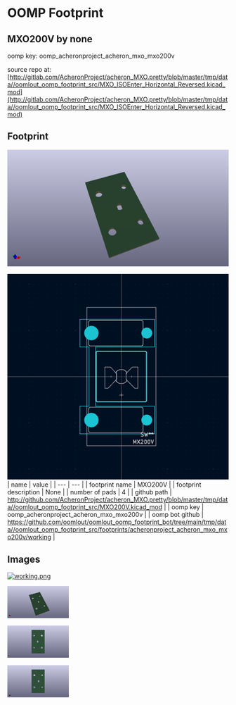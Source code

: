 # OOMP Footprint  
## MXO200V  by none  
  
oomp key: oomp_acheronproject_acheron_mxo_mxo200v  
  
source repo at: [http://gitlab.com/AcheronProject/acheron_MXO.pretty/blob/master/tmp/data//oomlout_oomp_footprint_src/MXO_ISOEnter_Horizontal_Reversed.kicad_mod](http://gitlab.com/AcheronProject/acheron_MXO.pretty/blob/master/tmp/data//oomlout_oomp_footprint_src/MXO_ISOEnter_Horizontal_Reversed.kicad_mod)  
## Footprint  
  
[![working_kicad_pcb_3d.png](working_kicad_pcb_3d_600.png)](working_kicad_pcb_3d.png)  
  
[![working.png](working_600.png)](working.png)  
| name | value | 
| --- | --- | 
| footprint name | MXO200V | 
| footprint description | None | 
| number of pads | 4 | 
| github path | http://github.com/AcheronProject/acheron_MXO.pretty/blob/master/tmp/data//oomlout_oomp_footprint_src/MXO200V.kicad_mod | 
| oomp key | oomp_acheronproject_acheron_mxo_mxo200v | 
| oomp bot github | https://github.com/oomlout/oomlout_oomp_footprint_bot/tree/main/tmp/data//oomlout_oomp_footprint_src/footprints/acheronproject_acheron_mxo_mxo200v/working | 
## Images  
  
[![working.png](working_140.png)](working.png)  
  
[![working_kicad_pcb_3d.png](working_kicad_pcb_3d_140.png)](working_kicad_pcb_3d.png)  
  
[![working_kicad_pcb_3d_back.png](working_kicad_pcb_3d_back_140.png)](working_kicad_pcb_3d_back.png)  
  
[![working_kicad_pcb_3d_front.png](working_kicad_pcb_3d_front_140.png)](working_kicad_pcb_3d_front.png)  
